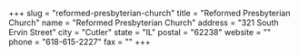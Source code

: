 +++
slug = "reformed-presbyterian-church"
title = "Reformed Presbyterian Church"
name = "Reformed Presbyterian Church"
address = "321 South Ervin Street"
city = "Cutler"
state = "IL"
postal = "62238"
website = ""
phone = "618-615-2227"
fax = ""
+++
